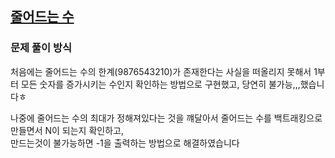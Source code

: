 ## [줄어드는 수](https://www.acmicpc.net/problem/1174)
### 문제 풀이 방식
처음에는 줄어드는 수의 한계(9876543210)가 존재한다는 사실을 떠올리지 못해서 1부터 모든 숫자를 증가시키는 수인지 확인하는 방법으로 구현했고, 당연히 불가능,,,했습니다ㅎ

나중에 줄어드는 수의 최대가 정해져있다는 것을 꺠달아서 줄어드는 수를 백트래킹으로 만들면서 N이 되는지 확인하고,  
만드는것이 불가능하면 -1을 출력하는 방법으로 해결하였습니다
